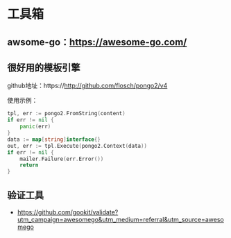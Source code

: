 # 工具箱

## awsome-go：https://awesome-go.com/

## 很好用的模板引擎

github地址：https://http://github.com/flosch/pongo2/v4

使用示例：

```go
tpl, err := pongo2.FromString(content)
if err != nil {
    panic(err)
}
data := map[string]interface{}
out, err := tpl.Execute(pongo2.Context(data))
if err != nil {
    mailer.Failure(err.Error())
    return
}
```

## 验证工具

- https://github.com/gookit/validate?utm_campaign=awesomego&utm_medium=referral&utm_source=awesomego




